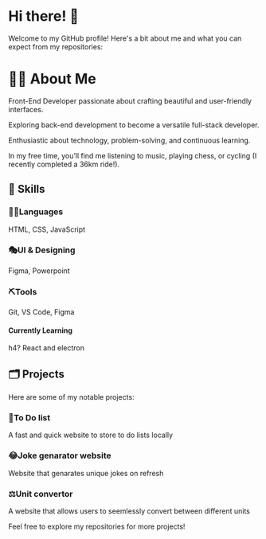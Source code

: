 <h1>Hi there! 👋</h1>

Welcome to my GitHub profile! Here's a bit about me and what you can expect from my repositories:

<h1>👨‍💻 About Me</h1>
Front-End Developer passionate about crafting beautiful and user-friendly interfaces.

Exploring back-end development to become a versatile full-stack developer.

Enthusiastic about technology, problem-solving, and continuous learning.

In my free time, you’ll find me listening to music, playing chess, or cycling (I recently completed a 36km ride!).

<h2>🔧 Skills</h2>

<h3>👨‍💻Languages</h3>
HTML, CSS, JavaScript 

<h3>🎭UI & Designing</h3>
Figma, Powerpoint

<h3>⛏️Tools</h3>
Git, VS Code, Figma

<h4>Currently Learning</h4>h4?
React and electron

<h2>🗂 Projects</h2>

Here are some of my notable projects:

<h3>🔨To Do list</h3>
A fast and quick website to store to do lists locally

<h3>😂Joke genarator website</h3>
Website that genarates unique jokes on refresh

<h3>⚖️Unit convertor</h3>
A website that allows users to seemlessly convert between different units

Feel free to explore my repositories for more projects!
